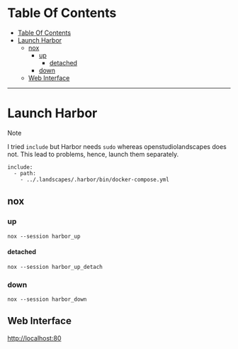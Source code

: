 # Table Of Contents

<!-- TOC -->
* [Table Of Contents](#table-of-contents)
* [Launch Harbor](#launch-harbor)
  * [nox](#nox)
    * [up](#up)
      * [detached](#detached)
    * [down](#down)
  * [Web Interface](#web-interface)
<!-- TOC -->

---

# Launch Harbor

> [!NOTE]
> I tried `include` but Harbor needs `sudo` whereas openstudiolandscapes does not. 
> This lead to problems, hence, launch them separately.
> ```shell
> include:  
>   - path:  
>     - ../.landscapes/.harbor/bin/docker-compose.yml
> ```

## nox

### up

```shell
nox --session harbor_up
```

#### detached

```shell
nox --session harbor_up_detach
```

### down

```shell
nox --session harbor_down
```

## Web Interface

[http://localhost:80]()
